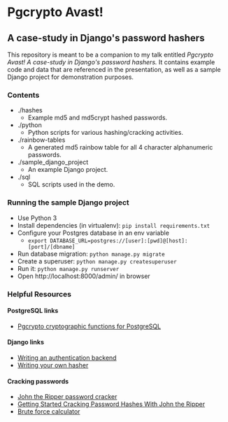 # Pgcrypto Avast!

## A case-study in Django's password hashers

This repository is meant to be a companion to my talk entitled _Pgcrypto Avast! A case-study in Django's password hashers._ It contains example code and data that are referenced in the presentation, as well as a sample Django project for demonstration purposes.

### Contents

- ./hashes
    - Example md5 and md5crypt hashed passwords.
- ./python
    - Python scripts for various hashing/cracking activities.
- ./rainbow-tables
    - A generated md5 rainbow table for all 4 character alphanumeric passwords.
- ./sample_django_project
    - An example Django project.
- ./sql
    - SQL scripts used in the demo.


### Running the sample Django project

- Use Python 3
- Install dependencies (in virtualenv): `pip install requirements.txt`
- Configure your Postgres database in an env variable
    - `export DATABASE_URL=postgres://[user]:[pwd]@[host]:[port]/[dbname]`
- Run database migration: `python manage.py migrate`
- Create a superuser: `python manage.py createsuperuser`
- Run it: `python manage.py runserver`
- Open http://localhost:8000/admin/ in browser


### Helpful Resources


#### PostgreSQL links

- [Pgcrypto cryptographic functions for PostgreSQL](https://www.postgresql.org/docs/current/static/pgcrypto.html)



#### Django links

- [Writing an authentication backend](https://docs.djangoproject.com/en/1.11/topics/auth/customizing/#writing-an-authentication-backend)
- [Writing your own hasher](https://docs.djangoproject.com/en/1.11/topics/auth/passwords/#writing-your-own-hasher)


#### Cracking passwords

- [John the Ripper password cracker](http://www.openwall.com/john/)
- [Getting Started Cracking Password Hashes With John the Ripper](https://www.tunnelsup.com/getting-started-cracking-password-hashes/)
- [Brute force calculator](http://calc.opensecurityresearch.com/)
